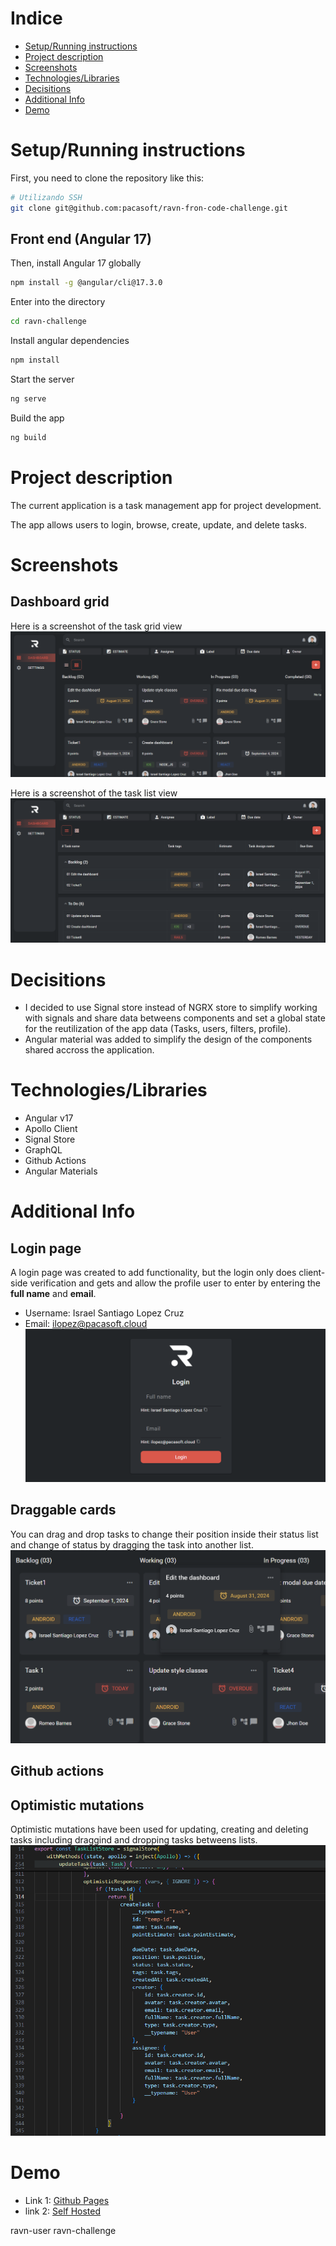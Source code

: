 # Indice

- [Setup/Running instructions](#setuprunning-instructions)
- [Project description](#project-description)
- [Screenshots](#screenshots)
- [Technologies/Libraries](#technologieslibraries)
- [Decisitions](#decisitions)
- [Additional Info](#additional-info)
- [Demo](#demo)

# Setup/Running instructions

First, you need to clone the repository like this:

```bash
# Utilizando SSH
git clone git@github.com:pacasoft/ravn-fron-code-challenge.git
```

## Front end (Angular 17)

Then, install Angular 17 globally

```bash
npm install -g @angular/cli@17.3.0
```

Enter into the directory

```bash
cd ravn-challenge
```

Install angular dependencies

```bash
npm install
```

Start the server

```bash
ng serve
```

Build the app

```bash
ng build
```

# Project description

The current application is a task management app for project development.

The app allows users to login, browse, create, update, and delete tasks.

# Screenshots

## Dashboard grid

Here is a screenshot of the task grid view
![Dashboard grid](screenshots/dashboard_grid.png)

Here is a screenshot of the task list view
![Dashboard list](screenshots/dashboard_list.png)

# Decisitions

- I decided to use Signal store instead of NGRX store to simplify working with signals and share data betweens components and set a global state for the reutilization of the app data (Tasks, users, filters, profile).
- Angular material was added to simplify the design of the components shared accross the application.

# Technologies/Libraries

- Angular v17
- Apollo Client
- Signal Store
- GraphQL
- Github Actions
- Angular Materials

# Additional Info

## Login page

A login page was created to add functionality, but the login only does client-side verification and gets and allow the profile user to enter by entering the **full name** and **email**.

- Username: Israel Santiago Lopez Cruz
- Email: ilopez@pacasoft.cloud
  ![Login page](screenshots/login.png)

## Draggable cards

You can drag and drop tasks to change their position inside their status list and change of status by dragging the task into another list.
![Drag & Drop](screenshots/drag_drop.png)

## Github actions

## Optimistic mutations

Optimistic mutations have been used for updating, creating and deleting tasks including draggind and dropping tasks betweens lists.
![Optimistic Mutation example](screenshots/optim_mutation.png)

# Demo

- Link 1: [Github Pages](https://pacasoft.github.io/ravn-fron-code-challenge/ravn-challenge/dist/ravn-challenge/browser/)
- link 2: [Self Hosted](https://ravn-challenge.pacasoft.cloud)

ravn-user
ravn-challenge

